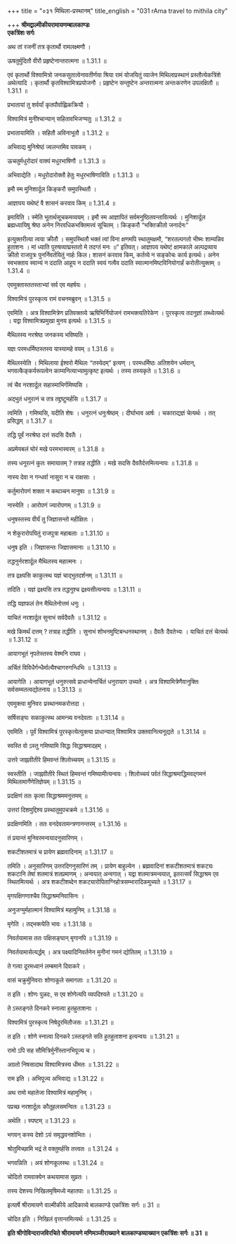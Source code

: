 +++
title = "०३१ मिथिला-प्रस्थानम्"
title_english = "031 rAma travel to mithila city"

+++
**श्रीमद्वाल्मीकीयरामायणम्बालकाण्डः  
एकत्रिंशः सर्गः**

अथ तां रजनीं तत्र कृतार्थौ रामलक्ष्मणौ ।

ऊषतुर्मुदितौ वीरौ प्रहृष्टेनान्तरात्मना ॥ 1.31.1 ॥

एवं कृतार्थो विश्वामित्रो जनकसुतात्वेनावतीर्णया श्रिया रामं योजयितुं व्याजेन मिथिलाप्रस्थानं प्रस्तौत्येकत्रिंशे अथेत्यादि । कृतार्थौ कृतविश्वामित्रप्रयोजनौ । प्रहृष्टेन सन्तुष्टेन अन्तरात्मना अन्तःकरणेन उपलक्षितौ ॥ 1.31.1 ॥

प्रभातायां तु शर्वर्यां कृतपौर्वाह्णिकक्रियौ ।

विश्वामित्रं मुनींश्चान्यान् सहितावभिजग्मतुः ॥ 1.31.2 ॥

प्रभातायामिति । सहितौ अविनाभूतौ ॥ 1.31.2 ॥

अभिवाद्य मुनिश्रेष्ठं ज्वलन्तमिव पावकम् ।

ऊचतुर्मधुरोदारं वाक्यं मधुरभाषिणौ ॥ 1.31.3 ॥

अभिवाद्येति । मधुरोदारोक्तौ हेतुः मधुरभाषिणाविति ॥ 1.31.3 ॥

इमौ स्म मुनिशार्दूल किङ्करौ समुपस्थितौ ।

आज्ञापय यथेष्टं वै शासनं करवाव किम् ॥ 1.31.4 ॥

इमाविति । स्मेति भूतार्थसूचकमव्ययम् । इमौ स्म आज्ञापितं सर्वमनुष्ठितवन्तावित्यर्थः । मुनिशार्दूल ब्रह्मध्यायिषु श्रेष्ठ अनेन निरवधिकभक्तिमत्त्वं सूचितम् । किङ्करौ “भक्तिक्रीतो जनार्दनः”

इत्युक्तरीत्या त्वया क्रीतौ । समुपस्थितौ भक्तं त्वां विना क्षणमपि स्थातुमक्षमौ, “शरतल्पगतो भीष्मः शाम्यन्निव हुताशनः । मां ध्याति पुरुषव्याघ्रस्ततो मे तदग्तं मनः ॥” इतिवत्। आज्ञापय यथेष्टं क्षामकाले अल्पद्रव्याय क्रीतो राजपुत्रः पुनर्निवर्तयितुं नार्हः किल। शासनं करवाव किम्, कर्तव्ये न सङ्कोचः कार्य इत्यर्थः। अनेन स्वभक्ताय स्वान्यं न ददाति आहूय न ददाति स्वयं गत्वैव ददाति स्वात्मानमिष्टविनियोगार्हं करोतीत्युक्तम् ॥ 1.31.4 ॥

एवमुक्तास्ततस्ताभ्यां सर्व एव महर्षयः ।

विश्वामित्रं पुरस्कृत्य रामं वचनमब्रुवन् ॥ 1.31.5 ॥

एवमिति । अत्र विश्वामित्रेण प्रतिवक्तव्ये ऋषिभिर्नियोजनं रामभक्त्यतिरेकेण । पुरस्कृत्य तदनुज्ञां लब्ध्वेत्यर्थः । यद्वा विश्वामित्रप्रमुखा मुनय इत्यर्थः ॥ 1.31.5 ॥

मैथिलस्य नरश्रेष्ठ जनकस्य भविष्यति ।

यज्ञः परमधर्मिष्ठस्तस्य यास्यामहे वयम् ॥ 1.31.6 ॥

मैथिलस्येति । मिथिलाया ईश्वरो मैथिलः “तस्येदम्” इत्यण् । परमधर्मिष्ठः अतिशयेन धर्मवान्, भगवत्कैङ्कर्यरूपत्वेन काम्यनित्याभ्यामुत्कृष्ट इत्यर्थः । तस्य तस्यकृते ॥ 1.31.6 ॥

त्वं चैव नरशार्दूल सहास्माभिर्गमिष्यसि ।

अद्भुतं धनुरत्नं च तत्र तद्द्रष्टुमर्हसि ॥ 1.31.7 ॥

त्वमिति । गमिष्यसि, यदीति शेषः । धनुरत्नं धनुःश्रेष्ठम् । दीर्घाभाव आर्षः । चकाराद्यज्ञं चेत्यर्थः । तत् प्रसिद्धम् ॥ 1.31.7 ॥

तद्धि पूर्वं नरश्रेष्ठ दत्तं सदसि दैवतैः ।

अप्रमेयबलं घोरं मखे परमभास्वरम् ॥ 1.31.8 ॥

तस्य धनूरत्नं कुतः समायातम् ? तत्राह तद्धीति । मखे सदसि दैवतैर्दत्तमित्यन्वयः ॥ 1.31.8 ॥

नास्य देवा न गन्धर्वा नासुरा न च राक्षसाः ।

कर्तुमारोपणं शक्ता न कथञ्चन मानुषाः ॥ 1.31.9 ॥

नास्येति । आरोपणं ज्यारोपणम् ॥ 1.31.9 ॥

धनुषस्तस्य वीर्यं तु जिज्ञासन्तो महीक्षितः ।

न शेकुरारोपयितुं राजपुत्रा महाबलाः ॥ 1.31.10 ॥

धनुष इति । जिज्ञासन्तः जिज्ञासमानाः ॥ 1.31.10 ॥

तद्धनुर्नरशार्दूल मैथिलस्य महात्मनः ।

तत्र द्रक्ष्यसि काकुत्स्थ यज्ञं चाद्भुतदर्शनम् ॥ 1.31.11 ॥

तदिति । यज्ञं द्रक्ष्यसि तत्र तद्धनुश्च द्रक्ष्यसीत्यन्वयः ॥ 1.31.11 ॥

तद्धि यज्ञफलं तेन मैथिलेनोत्तमं धनुः ।

याचितं नरशार्दूल सुनाभं सर्वदैवतैः ॥ 1.31.12 ॥

मखे किमर्थं दत्तम् ? तत्राह तद्धीति । सुनाभं शोभनमुष्टिबन्धनस्थानम् । दैवतैः दैवतेभ्यः । याचितं दत्तं चेत्यर्थः ॥ 1.31.12 ॥

आयागभूतं नृपतेस्तस्य वेश्मनि राघव ।

अर्चितं विविधैर्गन्धैर्माल्यैश्चागरुगन्धिभिः ॥ 1.31.13 ॥

आयागेति । आयागभूतं धनुरुत्सवे प्राधान्येनार्चितं धनुरायाग उच्यते । अत्र विश्वामित्रेणैवानुक्तिः सर्वसम्मतत्वद्योतनाय ॥ 1.31.13 ॥

एवमुक्त्वा मुनिवरः प्रस्थानमकरोत्तदा ।

सर्षिसङ्घः सकाकुत्स्थ आमन्त्र्य वनदेवताः ॥ 1.31.14 ॥

एवमिति । पूर्वं विश्वामित्रं पुरस्कृत्येत्युक्त्या प्राधान्यात् विश्वामित्र उक्तवानित्यनूद्यते ॥ 1.31.14 ॥

स्वस्ति वो ऽस्तु गमिष्यामि सिद्धः सिद्धाश्रमादहम् ।

उत्तरे जाह्नवीतीरे हिमवन्तं शिलोच्चयम् ॥ 1.31.15 ॥

स्वस्तीति । जाह्नवीतीरे स्थितं हिमवन्तं गमिष्यामीत्यन्वयः । शिलोच्चयं पर्वतं सिद्धाश्रमाद्धिमवद्गमनं मिथिलामार्गेणेतिज्ञेयम् ॥ 1.31.15 ॥

प्रदक्षिणं ततः कृत्वा सिद्धाश्रममनुत्तमम् ॥

उत्तरां दिशमुद्दिश्य प्रस्थातुमुपचक्रमे ॥ 1.31.16 ॥

प्रदक्षिणमिति । ततः वनदेवतामन्त्रणानन्तरम् ॥ 1.31.16 ॥

तं प्रयान्तं मुनिवरमन्वयादनुसारिणम् ।

शकटीशतमात्रं च प्रायेण ब्रह्मवादिनाम् ॥ 1.31.17 ॥

तमिति । अनुसारिणम् उत्तरदिगनुसारिणं तम् । प्रायेण बाहुल्येन । ब्रह्मवादिनां शकटीशतमात्रं शकट्यः शकटानि तेषां शतमात्रं शतप्रमाणम् । अन्वयात् अन्वगात् । यद्वा शतमात्रमन्वयात्, इतरत्सर्वं सिद्धाश्रम एव स्थितमित्यर्थः । अत्र शकटीशब्देन शकट्यारोपिताग्निहोत्रसम्भारादिकमुच्यते ॥ 1.31.17 ॥

मृगपक्षिगणाश्चैव सिद्धाश्रमनिवासिनः ।

अनुजग्मुर्महात्मानं विश्वामित्रं महामुनिम् ॥ 1.31.18 ॥

मृगेति । तद्भक्त्येति भावः ॥ 1.31.18 ॥

निवर्तयामास ततः पक्षिसङ्घान् मृगानपि ॥ 1.31.19 ॥

निवर्तयामासेत्यर्द्धम् । अत्र पक्ष्यादिनिवर्तनेन मुनीनां गमनं द्योतितम् ॥ 1.31.19 ॥

ते गत्वा दूरमध्वानं लम्बमाने दिवाकरे ।

वासं चक्रुर्मुनिवराः शोणाकूले समागताः ॥ 1.31.20 ॥

त इति । शोणः पुन्नदः, स एव शोणेत्यपि व्यपदिश्यते ॥ 1.31.20 ॥

ते ऽस्तङ्गते दिनकरे स्नात्वा हुतहुताशनाः ।

विश्वामित्रं पुरस्कृत्य निषेदुरमितौजसः ॥ 1.31.21 ॥

त इति । शोणे स्नात्वा दिनकरे ऽस्तङ्गते सति हुतहुताशना इत्यन्वयः ॥ 1.31.21 ॥

रामो ऽपि सह सौमित्रिर्मुनींस्तानभिपूज्य च ।

अग्रतो निषसादाथ विश्वामित्रस्य धीमतः ॥ 1.31.22 ॥

राम इति । अभिपूज्य अभिवाद्य ॥ 1.31.22 ॥

अथ रामो महातेजा विश्वामित्रं महामुनिम् ।

पप्रच्छ नरशार्दूलः कौतूहलसमन्वितः ॥ 1.31.23 ॥

अथेति । स्पष्टम् ॥ 1.31.23 ॥

भगवन् कस्य देशो ऽयं समृद्धवनशोभितः ।

श्रोतुमिच्छामि भद्रं ते वक्तुमर्हसि तत्त्वतः ॥ 1.31.24 ॥

भगवन्निति । अयं शोणकूलस्थः ॥ 1.31.24 ॥

चोदितो रामवाक्येन कथयामास सुव्रतः ।

तस्य देशस्य निखिलमृषिमध्ये महातपाः ॥ 1.31.25 ॥

इत्यार्षे श्रीरामायणे वाल्मीकीये आदिकाव्ये बालकाण्डे एकत्रिंशः सर्गः ॥ 31 ॥

चोदित इति । निखिलं वृत्तान्तमित्यर्थः ॥ 1.31.25 ॥

**इति श्रीगोविन्दराजविरचिते श्रीरामायणे मणिमञ्जीराख्याने बालकाण्डव्याख्यान एकत्रिंशः सर्गः ॥ 31 ॥**
